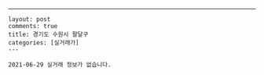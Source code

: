 ---
    layout: post
    comments: true
    title: 경기도 수원시 팔달구
    categories: [실거래가]
    ---

    2021-06-29 실거래 정보가 없습니다.

    